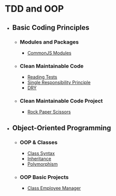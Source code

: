 # TDD and OOP

- ## Basic Coding Principles

  - ### Modules and Packages

    - [CommonJS Modules](common-js-modules/)

  - ### Clean Maintainable Code

    - [Reading Tests](reading-test/)
    - [Single Responsibility Principle](single-responsibility-principle/)
    - [DRY](dry/)

  - ### Clean Maintainable Code Project

    - [Rock Paper Scissors](rock-paper-scissor/)

- ## Object-Oriented Programming

  - ### OOP & Classes

    - [Class Syntax](class-syntax/)
    - [Inheritance](inheritance/)
    - [Polymorphism](polymorphism/)

  - ### OOP Basic Projects

    - [Class Employee Manager](class-employee-manager/)
